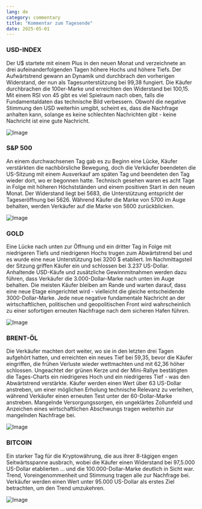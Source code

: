 ```yaml
---
lang: de
category: commentary
title: "Kommentar zum Tagesende"
date: 2025-05-01
---
```


### USD-INDEX

Der U$ startete mit einem Plus in den neuen Monat und verzeichnete an drei aufeinanderfolgenden Tagen höhere Hochs und höhere Tiefs. Der Aufwärtstrend gewann an Dynamik und durchbrach den vorherigen Widerstand, der nun als Tagesunterstützung bei 99,38 fungiert. Die Käufer durchbrachen die 100er-Marke und erreichten den Widerstand bei 100,15. Mit einem RSI von 45 gibt es viel Spielraum nach oben, falls die Fundamentaldaten das technische Bild verbessern. Obwohl die negative Stimmung den USD weiterhin umgibt, scheint es, dass die Nachfrage anhalten kann, solange es keine schlechten Nachrichten gibt - keine Nachricht ist eine gute Nachricht.

![Image](https://markleighedu.github.io/img/May-2025/01-May-2025/usdindex.jpg)

### S&P 500

An einem durchwachsenen Tag gab es zu Beginn eine Lücke, Käufer verstärkten die nachbörsliche Bewegung, doch die Verkäufer beendeten die US-Sitzung mit einem Ausverkauf am späten Tag und beendeten den Tag wieder dort, wo er begonnen hatte. Technisch gesehen waren es acht Tage in Folge mit höheren Höchstständen und einem positiven Start in den neuen Monat. Der Widerstand liegt bei 5683, die Unterstützung entspricht der Tageseröffnung bei 5626. Während Käufer die Marke von 5700 im Auge behalten, werden Verkäufer auf die Marke von 5600 zurückblicken.

![Image](https://markleighedu.github.io/img/May-2025/01-May-2025/sp500.jpg)

### GOLD

Eine Lücke nach unten zur Öffnung und ein dritter Tag in Folge mit niedrigeren Tiefs und niedrigeren Hochs trugen zum Abwärtstrend bei und es wurde eine neue Unterstützung bei 3200 $ etabliert. Im Nachmittagsteil der Sitzung griffen Käufer ein und schlossen bei 3.237 US-Dollar. Anhaltende USD-Käufe und zusätzliche Gewinnmitnahmen werden dazu führen, dass Verkäufer die 3.000-Dollar-Marke nach unten im Auge behalten. Die meisten Käufer bleiben am Rande und warten darauf, dass eine neue Etage eingerichtet wird - vielleicht die gleiche entscheidende 3000-Dollar-Marke. Jede neue negative fundamentale Nachricht an der wirtschaftlichen, politischen und geopolitischen Front wird wahrscheinlich zu einer sofortigen erneuten Nachfrage nach dem sicheren Hafen führen.

![Image](https://markleighedu.github.io/img/May-2025/01-May-2025/gold.jpg)

### BRENT-ÖL

Die Verkäufer machten dort weiter, wo sie in den letzten drei Tagen aufgehört hatten, und erreichten ein neues Tief bei 59,35, bevor die Käufer eingriffen, die frühen Verluste wieder wettmachten und mit 62,36 höher schlossen. Ungeachtet der grünen Kerze und der Mini-Rallye bestätigten die Tages-Charts ein niedrigeres Hoch und ein niedrigeres Tief - was den Abwärtstrend verstärkte. Käufer werden einen Wert über 63 US-Dollar anstreben, um einer möglichen Erholung technische Relevanz zu verleihen, während Verkäufer einen erneuten Test unter der 60-Dollar-Marke anstreben. Mangelnde Versorgungssorgen, ein ungeklärtes Zollumfeld und Anzeichen eines wirtschaftlichen Abschwungs tragen weiterhin zur mangelnden Nachfrage bei.

![Image](https://markleighedu.github.io/img/May-2025/01-May-2025/brentoil.jpg)

### BITCOIN

Ein starker Tag für die Kryptowährung, die aus ihrer 8-tägigen engen Seitwärtsspanne ausbrach, wobei die Käufer einen Widerstand bei 97,5.000 US-Dollar etablierten … und die 100.000-Dollar-Marke deutlich in Sicht war. Trend, Voreingenommenheit und Stimmung tragen alle zur Nachfrage bei. Verkäufer werden einen Wert unter 95.000 US-Dollar als erstes Ziel betrachten, um den Trend umzukehren.

![Image](https://markleighedu.github.io/img/May-2025/01-May-2025/bitcoin.jpg)


